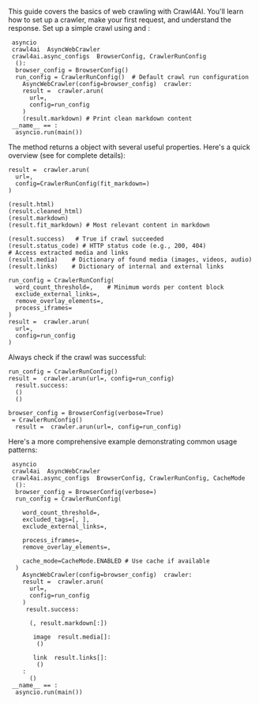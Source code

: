 This guide covers the basics of web crawling with Crawl4AI. You'll learn how to set up a crawler, make your first request, and understand the response.
Set up a simple crawl using and :
```
 asyncio
 crawl4ai  AsyncWebCrawler
 crawl4ai.async_configs  BrowserConfig, CrawlerRunConfig
  ():
  browser_config = BrowserConfig() 
  run_config = CrawlerRunConfig()  # Default crawl run configuration
    AsyncWebCrawler(config=browser_config)  crawler:
    result =  crawler.arun(
      url=,
      config=run_config
    )
    (result.markdown) # Print clean markdown content
 __name__ == :
  asyncio.run(main())

```

The method returns a object with several useful properties. Here's a quick overview (see for complete details):
```
result =  crawler.arun(
  url=,
  config=CrawlerRunConfig(fit_markdown=)
)

(result.html)     
(result.cleaned_html) 
(result.markdown)   
(result.fit_markdown) # Most relevant content in markdown

(result.success)   # True if crawl succeeded
(result.status_code) # HTTP status code (e.g., 200, 404)
# Access extracted media and links
(result.media)    # Dictionary of found media (images, videos, audio)
(result.links)    # Dictionary of internal and external links

```

```
run_config = CrawlerRunConfig(
  word_count_threshold=,    # Minimum words per content block
  exclude_external_links=,  
  remove_overlay_elements=,  
  process_iframes=      
)
result =  crawler.arun(
  url=,
  config=run_config
)

```

Always check if the crawl was successful:
```
run_config = CrawlerRunConfig()
result =  crawler.arun(url=, config=run_config)
  result.success:
  ()
  ()

```

```
browser_config = BrowserConfig(verbose=True)
 = CrawlerRunConfig()
  result =  crawler.arun(url=, config=run_config)

```

Here's a more comprehensive example demonstrating common usage patterns:
```
 asyncio
 crawl4ai  AsyncWebCrawler
 crawl4ai.async_configs  BrowserConfig, CrawlerRunConfig, CacheMode
  ():
  browser_config = BrowserConfig(verbose=)
  run_config = CrawlerRunConfig(
    
    word_count_threshold=,
    excluded_tags=[, ],
    exclude_external_links=,
    
    process_iframes=,
    remove_overlay_elements=,
    
    cache_mode=CacheMode.ENABLED # Use cache if available
  )
    AsyncWebCrawler(config=browser_config)  crawler:
    result =  crawler.arun(
      url=,
      config=run_config
    )
     result.success:
      
      (, result.markdown[:]) 
      
       image  result.media[]:
        ()
      
       link  result.links[]:
        ()
    :
      ()
 __name__ == :
  asyncio.run(main())

```


